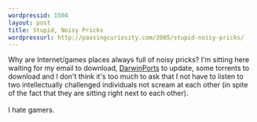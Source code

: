 ```yaml
--- 
wordpressid: 1504
layout: post
title: Stupid, Noisy Pricks
wordpressurl: http://passingcuriosity.com/2005/stupid-noisy-pricks/
---
```

Why are Internet/games places always full of noisy pricks? I'm sitting here waiting for my email to download, <a href="http://www.darwinports.org/">DarwinPorts</a> to update, some torrents to download and I don't think it's too much to ask that I not have to listen to two intellectually challenged individuals not scream at each other (in spite of the fact that they are sitting right next to each other).<br /><br />I hate gamers.
